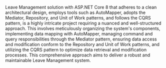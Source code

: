 Leave Management solution with ASP.NET Core 8 that adheres to a clean architectural design, employs tools such as AutoMapper, 
adopts the Mediator, Repository, and Unit of Work patterns, and follows the CQRS pattern, is a highly intricate project 
requiring a nuanced and well-structured approach. This involves meticulously organizing the system's components, implementing 
data mapping with AutoMapper, managing command and query responsibilities through the Mediator pattern, ensuring data access 
and modification conform to the Repository and Unit of Work patterns, and utilizing the CQRS pattern to optimize data retrieval
 and modification processes. This comprehensive approach aims to deliver a robust and maintainable Leave Management system.
